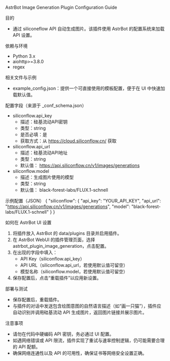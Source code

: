 AstrBot Image Generation Plugin Configuration Guide

目的
- 通过 siliconeflow API 自动生成图片。该插件使用 AstrBot 的配置系统来加载 API 设置。

依赖与环境
- Python 3.x
- aiohttp>=3.8.0
- regex

相关文件与示例
- example_config.json：提供一个可直接使用的模板配置，便于在 UI 中快速加载默认值。

配置字段（来源于 _conf_schema.json）
- siliconflow.api_key
  - 描述：硅基流动API密钥
  - 类型：string
  - 是否必填：是
  - 获取方式：从 https://cloud.siliconflow.cn/ 获取
- siliconflow.api_url
  - 描述：硅基流动API地址
  - 类型：string
  - 默认值： https://api.siliconflow.cn/v1/images/generations
- siliconflow.model
  - 描述：生成图片使用的模型
  - 类型：string
  - 默认值： black-forest-labs/FLUX.1-schnell

示例配置（JSON）
{
  "siliconflow": {
    "api_key": "YOUR_API_KEY",
    "api_url": "https://api.siliconflow.cn/v1/images/generations",
    "model": "black-forest-labs/FLUX.1-schnell"
  }
}

如何在 AstrBot UI 设置
1) 将插件放入 AstrBot 的 data/plugins 目录并启用插件。
2) 在 AstrBot WebUI 的插件管理页面，选择 astrbot_plugin_image_generation，点击配置。
3) 在出现的字段中填入：
   - API Key（siliconflow.api_key）
   - API URL（siliconflow.api_url，若使用默认值可留空）
   - 模型名称（siliconflow.model，若使用默认值可留空）
4) 保存配置后，点击“重载插件”以应用新设置。

部署与测试
- 保存配置后，重载插件。
- 与插件的对话中发送包含绘图意图的自然语言描述（如“画一只猫”），插件应自动识别并调用硅基流动 API 生成图片，返回图片链接并展示图片。

注意事项
- 请勿在代码中硬编码 API 密钥，务必通过 UI 配置。
- 如遇网络错误或 API 限流，插件实现了重试与速率控制逻辑，仍可能需要合理的 API 配额。
- 确保网络连通性以及 API 的可用性，确保证书等网络安全设置正确。
